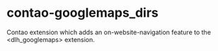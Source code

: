 contao-googlemaps_dirs
======================

Contao extension which adds an on-website-navigation feature to the <dlh_googlemaps> extension.
